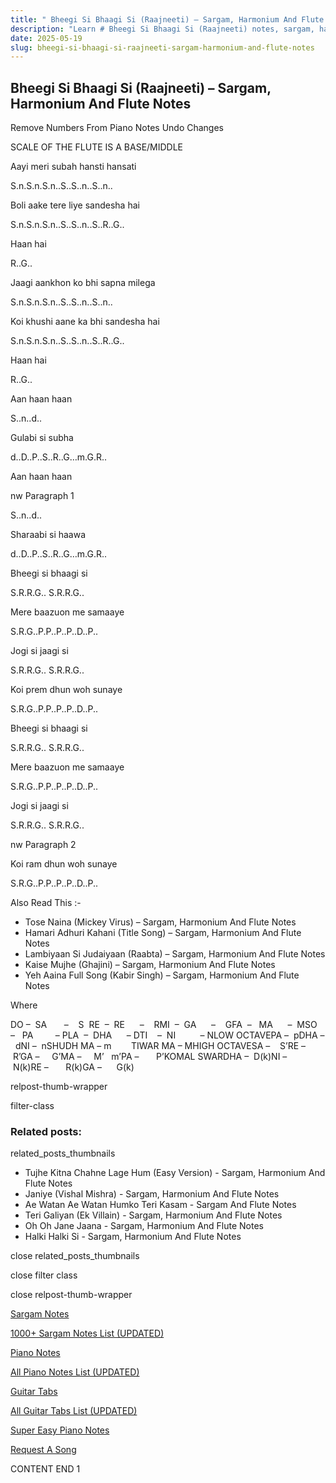 ```yaml
---
title: " Bheegi Si Bhaagi Si (Raajneeti) – Sargam, Harmonium And Flute Notes"
description: "Learn # Bheegi Si Bhaagi Si (Raajneeti) notes, sargam, harmonium notations and flute notes. Easy step-by-step tutorial for beginners."
date: 2025-05-19
slug: bheegi-si-bhaagi-si-raajneeti-sargam-harmonium-and-flute-notes
---
```


## Bheegi Si Bhaagi Si (Raajneeti) – Sargam, Harmonium And Flute Notes

Remove Numbers From Piano Notes
Undo Changes

SCALE OF THE FLUTE IS A BASE/MIDDLE

Aayi meri subah hansti hansati

S.n.S.n.S.n..S..S..n..S..n..

Boli aake tere liye sandesha hai

S.n.S.n.S.n..S..S..n..S..R..G..

Haan hai

R..G..

Jaagi aankhon ko bhi sapna milega

S.n.S.n.S.n..S..S..n..S..n..

Koi khushi aane ka bhi sandesha hai

S.n.S.n.S.n..S..S..n..S..R..G..

Haan hai

R..G..

Aan haan haan

S..n..d..

Gulabi si subha

d..D..P..S..R..G…m.G.R..

Aan haan haan

nw Paragraph 1

S..n..d..

Sharaabi si haawa

d..D..P..S..R..G…m.G.R..

Bheegi si bhaagi si

S.R.R.G.. S.R.R.G..

Mere baazuon me samaaye

S.R.G..P.P..P..P..D..P..

Jogi si jaagi si

S.R.R.G.. S.R.R.G..

Koi prem dhun woh sunaye

S.R.G..P.P..P..P..D..P..

Bheegi si bhaagi si

S.R.R.G.. S.R.R.G..

Mere baazuon me samaaye

S.R.G..P.P..P..P..D..P..

Jogi si jaagi si

S.R.R.G.. S.R.R.G..

nw Paragraph 2

Koi ram dhun woh sunaye

S.R.G..P.P..P..P..D..P..

Also Read This :-

- Tose Naina (Mickey Virus) – Sargam, Harmonium And Flute Notes
- Hamari Adhuri Kahani (Title Song) – Sargam, Harmonium And Flute Notes
- Lambiyaan Si Judaiyaan (Raabta) – Sargam, Harmonium And Flute Notes
- Kaise Mujhe (Ghajini) – Sargam, Harmonium And Flute Notes
- Yeh Aaina Full Song (Kabir Singh) – Sargam, Harmonium And Flute Notes

Where

DO –  SA       –    S  RE  –  RE      –    RMI  –  GA      –    GFA  –   MA      –  MSO  –   PA         – PLA  –  DHA      – DTI    –  NI          – NLOW OCTAVEPA –  pDHA –  dNI –  nSHUDH MA – m        TIWAR MA – MHIGH OCTAVESA –    S’RE –     R’GA –     G’MA –     M’   m’PA –       P’KOMAL SWARDHA –  D(k)NI –       N(k)RE –       R(k)GA –      G(k)

relpost-thumb-wrapper

filter-class

### Related posts:

related_posts_thumbnails

- Tujhe Kitna Chahne Lage Hum (Easy Version) - Sargam, Harmonium And Flute Notes
- Janiye (Vishal Mishra) - Sargam, Harmonium And Flute Notes
- Ae Watan Ae Watan Humko Teri Kasam - Sargam And Flute Notes
- Teri Galiyan (Ek Villain) - Sargam, Harmonium And Flute Notes
- Oh Oh Jane Jaana - Sargam, Harmonium And Flute Notes
- Halki Halki Si - Sargam, Harmonium And Flute Notes

close related_posts_thumbnails

close filter class

close relpost-thumb-wrapper

[Sargam Notes](/sargam-notes.html)

[1000+ Sargam Notes List (UPDATED)](/all-songs-list-sargam-notes.html)

[Piano Notes](/piano-notes.html)

[All Piano Notes List (UPDATED)](/all-songs-list-piano-notes.html)

[Guitar Tabs](/guitar-tabs.html)

[All Guitar Tabs List (UPDATED)](/all-songs-list-guitar-tabs.html)

[Super Easy Piano Notes](https://studywall.in/)

[Request A Song](/request-a-song.html)

CONTENT END 1
